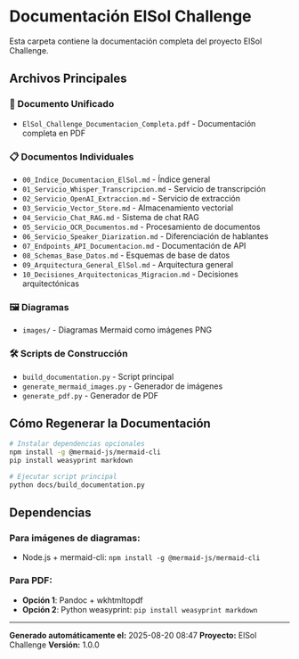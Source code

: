 # Documentación ElSol Challenge

Esta carpeta contiene la documentación completa del proyecto ElSol Challenge.

## Archivos Principales

### 📄 Documento Unificado
- `ElSol_Challenge_Documentacion_Completa.pdf` - Documentación completa en PDF

### 📋 Documentos Individuales
- `00_Indice_Documentacion_ElSol.md` - Índice general
- `01_Servicio_Whisper_Transcripcion.md` - Servicio de transcripción
- `02_Servicio_OpenAI_Extraccion.md` - Servicio de extracción
- `03_Servicio_Vector_Store.md` - Almacenamiento vectorial
- `04_Servicio_Chat_RAG.md` - Sistema de chat RAG
- `05_Servicio_OCR_Documentos.md` - Procesamiento de documentos
- `06_Servicio_Speaker_Diarization.md` - Diferenciación de hablantes
- `07_Endpoints_API_Documentacion.md` - Documentación de API
- `08_Schemas_Base_Datos.md` - Esquemas de base de datos
- `09_Arquitectura_General_ElSol.md` - Arquitectura general
- `10_Decisiones_Arquitectonicas_Migracion.md` - Decisiones arquitectónicas

### 🖼️ Diagramas
- `images/` - Diagramas Mermaid como imágenes PNG

### 🛠️ Scripts de Construcción
- `build_documentation.py` - Script principal
- `generate_mermaid_images.py` - Generador de imágenes
- `generate_pdf.py` - Generador de PDF

## Cómo Regenerar la Documentación

```bash
# Instalar dependencias opcionales
npm install -g @mermaid-js/mermaid-cli
pip install weasyprint markdown

# Ejecutar script principal
python docs/build_documentation.py
```

## Dependencias

### Para imágenes de diagramas:
- Node.js + mermaid-cli: `npm install -g @mermaid-js/mermaid-cli`

### Para PDF:
- **Opción 1**: Pandoc + wkhtmltopdf
- **Opción 2**: Python weasyprint: `pip install weasyprint markdown`

---

**Generado automáticamente el:** 2025-08-20 08:47
**Proyecto:** ElSol Challenge
**Versión:** 1.0.0
